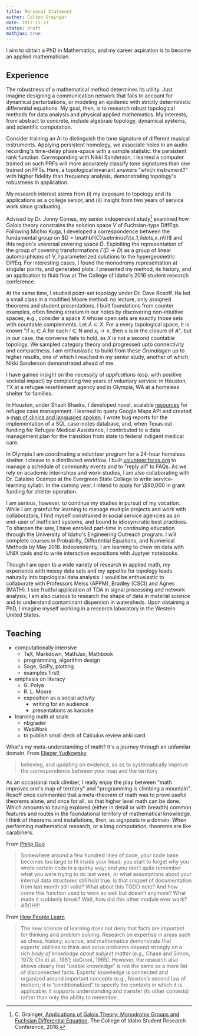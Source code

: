```yaml
---
title: Personal Statement
author: Colton Grainger
date: 2017-11-23
status: draft
mathjax: true
---
```


I aim to obtain a PhD in Mathematics, and my career aspiration is to become an applied mathematician. 

## Experience 

The robustness of a mathematical method determines its utility. Just imagine designing a communication network that fails to account for dynamical perturbations, or modeling an epidemic with strictly deterministic differential equations. My goal, then, is to research robust topological methods for data analysis and physical applied mathematics. My interests, from abstract to concrete, include algebraic topology, dynamical systems, and scientific computation.

Consider training an AI to distinguish the tone signature of different musical instruments. Applying persistent homology, we associate holes in an audio recording's time-delay phase-space with a sample statistic: the persistent rank function. Corresponding with Nikki Sanderson, I learned a computer trained on such PRFs will more accurately classify tone signatures than one trained on FFTs. Here, a topological invariant answers "which instrument?" with higher fidelity than frequency analysis, demonstrating topology's robustness in application.

My research interest stems from (i) my exposure to topology and its applications as a college senior, and (ii) insight from two years of service work since graduating.

Advised by Dr. Jonny Comes, my senior independent study[^study] examined how Galois theory constrains the solution space $V$ of Fuchsian-type DiffEqs. Following Michio Kuga, I developed a correspondence between the fundamental group on $D = \mathbf{C}\setminus\\{x_1,\ldots,x_n\\}$ and this region's universal covering space $\tilde{D}$. Exploiting the representation of the group of covering transformations $\Gamma(\tilde{D} \to \tilde{D})$ as a group of linear automorphisms of $V$, I parameterized solutions to the hypergeometric DiffEq. For interesting cases, I found the monodromy representation at singular points, and generated plots. I presented my method, its history, and an application to fluid flow at The College of Idaho's 2016 student research conference.

[^study]: C. Grainger, [Applications of Galois Theory: Monodromy Groups and Fuchsian Differential Equation](http://coltongrainger.com/documents/cgrainger_coursework_galois_poster.pdf), The College of Idaho Student Research Conference, 2016.

At the same time, I studied point-set topology under Dr. Dave Rosoff. He led a small class in a modified Moore method: no lecture, only assigned theorems and student presentations. I built foundations from counter examples, often finding erratum in our notes by discovering non-intuitive spaces, e.g., consider a space $X$ whose open sets are exactly those sets with countable complements. Let $A \subset X$. For a every topological space, it is known "if $x_i \in A$ for each $i \in \mathrm{N}$ and $x_i \to x$, then $x$ is in the closure of $A$", but in our case, the converse fails to hold, as $X$ is not a second countable topology. We sampled category theory and progressed upto connectivity and compactness. I am enthusiastic to build from these *Grundlagen* up to higher results, one of which I reached in my senior study, another of which Nikki Sanderson demonstrated ahead of me.

I have gained insight on the necessity of *applications* (esp. with positive societal impact) by completing two years of voluntary service: in Houston, TX at a refugee resettlement agency and in Olympia, WA at a homeless shelter for families.
 
In Houston, under Shaoli Bhadra, I developed novel, scalable [resources](https://github.com/coltongrainger/ymca-resources) for refugee case management. I learned to query Google Maps API and created a [map of clinics and languages spoken](https://drive.google.com/open?id=1kk9yn6-4nifHLIf2tGYbW_7PiYo&usp=sharing). I wrote bug reports for the implementation of a SQL case-notes database, and, when Texas cut funding for Refugee Medical Assistance, I contributed to a data management plan for the transition from state to federal indigent medical care.

In Olympia I am coordinating a volunteer program for a 24-hour homeless shelter. I cleave to a distributed workflow. I built [volunteer.fscss.org](https://volunteer.fscss.org) to manage a schedule of community events and to "reply all" to FAQs. As we rely on academic internships and work-studies, I am also collaborating with Dr. Catalino Ocampo at the Evergreen State College to write service-learning syllabi. In the coming year, I intend to apply for \\$90,000 in grant funding for shelter operation.

I am serious, however, to continue my studies in pursuit of my vocation. While I am grateful for learning to manage multiple projects and work with collaborators, I find myself constrained in social service agencies as an end-user of inefficient systems, and bound to idiosyncratic best practices. To sharpen the saw, I have enrolled part-time in continuing education through the University of Idaho's Engineering Outreach program. I will complete courses in Probabilty, Differential Equations, and Numerical Methods by May 2018. Independently, I am learning to chew on data with UNIX tools and to write interactive expositions with Juptyer notebooks.

Though I am open to a wide variety of research in applied math, my experience with messy data sets and my appetite for topology leads naturally into topological data analysis. I would be enthusiastic to collaborate with Professors Meiss (APPM), Bradley (CSCI) and Agnes (MATH). I see fruitful application of TDA in signal processing and network analysis; I am also curious to research the shape of data in material science and to understand contaminant dispersion in watersheds. Upon obtaining a PhD, I imagine myself working in a research laboratory in the Western United States.

## Teaching 

- computationally intensive
	- TeX, Markdown, MathJax, Mathbook
	- programming, algorithm design
	- Sage, SciPy, plotting
	- examples first!
- emphasis on literacy
	- G. Polya
	- R. L. Moore
	- exposition as a social activity
		- writing for an audience
		- presentations as karaoke
- learning math at scale
	- nbgrader
	- WebWork
	- to publish small deck of Calculus review anki card

What's my meta-understanding of math? It's a journey through an unfamilar domain. From [Eliezer Yudkowsky](http://lesswrong.com/lw/31/what_do_we_mean_by_rationality/)
> believing, and updating on evidence, so as to systematically improve the correspondence between your map and the territory

As an occasional rock climber, I really enjoy the play between "math improves one's map of territory" and "programming is climbing a mountain". Rosoff once commented that a meta-theorem of math was to prove useful theorems alone, and once for all, so that higher level math can be done. Which amounts to having explored (either in detail or with breadth) common features and routes in the foundational territory of mathematical knowledge. I think of theorems and installations, then, as signposts in a domain. When performing mathematical research, or a long computation, theorems are like carabiners.

From [Philip Guo](https://www.oreilly.com/ideas/code-carabiners-essential-protection-tools-for-safe-programming)
> Somewhere around a few hundred lines of code, your code base becomes too large to fit inside your head; you start to forget why you wrote certain code in a quirky way; and you don’t quite remember what you were trying to do last week, or what assumptions about your internal data structures still hold true. Is that snippet of documentation from last month still valid? What about this TODO note? And how come this function used to work so well but doesn’t anymore? What made it suddenly break? Wait, how did this other module ever work? ARGH!!!

From [How People Learn](https://www.colorado.edu/MCDB/LearningBiology/readings/How-people-learn.pdf) 
> The new science of learning does not deny that facts are important for thinking and problem solving. Research on expertise in areas such as chess, history, science, and mathematics demonstrate that experts’ abilities to think and solve problems depend strongly on a *rich body of knowledge about subject matter* (e.g., Chase and Simon, 1973; Chi et al., 1981; deGroot, 1965).  However, the research also shows clearly that “usable knowledge” is not the same as a mere list of disconnected facts. Experts’ knowledge is connected and organized around important concepts (e.g., Newton’s second law of motion); it is “conditionalized” to specify the contexts in which it is applicable; it supports understanding and transfer (to other contexts) rather than only the ability to remember.

